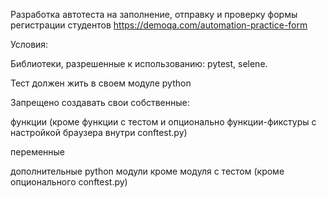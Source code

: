 Разработка автотеста на заполнение, отправку и проверку формы регистрации студентов https://demoqa.com/automation-practice-form

Условия:

Библиотеки, разрешенные к использованию: pytest, selene.

Тест должен жить в своем модуле python

Запрещено создавать свои собственные:

функции (кроме функции с тестом и опционально функции-фикстуры с настройкой браузера внутри conftest.py)

переменные

дополнительные python модули кроме модуля с тестом (кроме опционального conftest.py)
